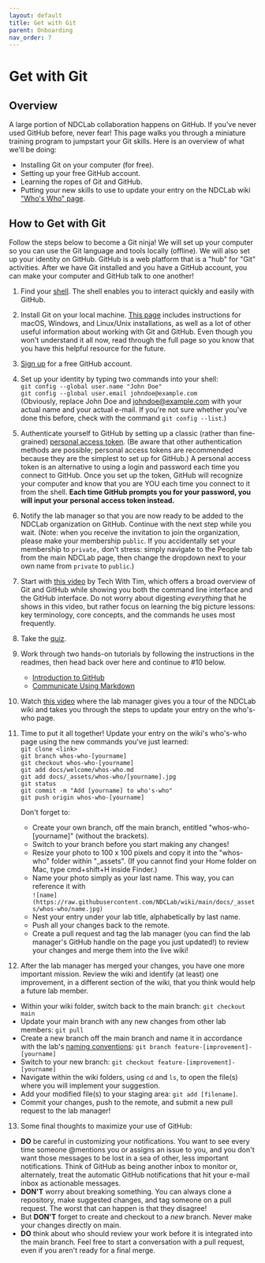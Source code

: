 ```yaml
---
layout: default
title: Get with Git
parent: Onboarding
nav_order: 7
---
```


# Get with Git

## Overview
A large portion of NDCLab collaboration happens on GitHub. If you've never used GitHub before, never fear! This page walks you through a miniature training program to jumpstart your Git skills.  Here is an overview of what we'll be doing:
* Installing Git on your computer (for free).
* Setting up your free GitHub account.
* Learning the ropes of Git and GitHub.
* Putting your new skills to use to update your entry on the NDCLab wiki ["Who's Who" page](https://ndclab.github.io/wiki/docs/welcome/whos-who.html).

## How to Get with Git
Follow the steps below to become a Git ninja! We will set up your computer so you can use the Git language and tools locally (offline). We will also set up your identity on GitHub. GitHub is a web platform that is a "hub" for "Git" activities. After we have Git installed and you have a GitHub account, you can make your computer and GitHub talk to one another!

1. Find your [shell](https://ndclab.github.io/wiki/docs/technical-docs/shell.html). The shell enables you to interact quickly and easily with GitHub.

2. Install Git on your local machine. [This page](https://ndclab.github.io/wiki/docs/technical-docs/git_and_github.html) includes instructions for macOS, Windows, and Linux/Unix installations, as well as a lot of other useful information about working with Git and GitHub. Even though you won't understand it all now, read through the full page so you know that you have this helpful resource for the future.

3. [Sign up](https://github.com) for a free GitHub account.

4. Set up your identity by typing two commands into your shell: <br/>
`git config --global user.name "John Doe"` <br/>
`git config --global user.email johndoe@example.com` <br/>
(Obviously, replace John Doe and johndoe@example.com with your actual name and your actual e-mail. If you're not sure whether you've done this before, check with the command `git config --list`.)

5. Authenticate yourself to GitHub by setting up a classic (rather than fine-grained) [personal access token](https://docs.github.com/en/github/authenticating-to-github/keeping-your-account-and-data-secure/creating-a-personal-access-token). (Be aware that other authentication methods are possible; personal access tokens are recommended because they are the simplest to set up for GitHub.) A personal access token is an alternative to using a login and password each time you connect to GitHub.  Once you set up the token, GitHub will recognize your computer and know that you are YOU each time you connect to it from the shell. **Each time GitHub prompts you for your password, you will input your personal access token instead.**

6. Notify the lab manager so that you are now ready to be added to the NDCLab organization on GitHub. Continue with the next step while you wait. (Note: when you receive the invitation to join the organization, please make your membership `public`. If you accidentally set your membership to `private,` don't stress: simply navigate to the People tab from the main NDCLab page, then change the dropdown next to your own name from `private` to `public`.)

7. Start with [this video](https://www.youtube.com/watch?v=DVRQoVRzMIY) by Tech With Tim, which offers a broad overview of Git and GitHub while showing you both the command line interface and the GitHub interface. Do not worry about digesting *everything* that he shows in this video, but rather focus on learning the big picture lessons: key terminology, core concepts, and the commands he uses most frequently.

8. Take the [quiz](https://forms.gle/B83WY7q1wWkpZtKV6).

9. Work through two hands-on tutorials by following the instructions in the readmes, then head back over here and continue to #10 below.
    - [Introduction to GitHub](https://github.com/skills/introduction-to-github)
    - [Communicate Using Markdown](https://github.com/skills/communicate-using-markdown)

10. Watch [this video](https://youtu.be/4nEAxtKvrQE) where the lab manager gives you a tour of the NDCLab wiki and takes you through the steps to update your entry on the who's-who page.

11. Time to put it all together! Update your entry on the wiki's who's-who page using the new commands you've just learned:<br/>
`git clone <link>`  <br/>
`git branch whos-who-[yourname]`  <br/>
`git checkout whos-who-[yourname]`  <br/>
`git add docs/welcome/whos-who.md` <br/>
`git add docs/_assets/whos-who/[yourname].jpg` <br/>
`git status`  <br/>
`git commit -m "Add [yourname] to who's-who"`  <br/>
`git push origin whos-who-[yourname]`

    Don't forget to:

    * Create your own branch, off the main branch, entitled "whos-who-[yourname]" (without the brackets).
    * Switch to your branch before you start making any changes!
    * Resize your photo to 100 x 100 pixels and copy it into the "whos-who" folder within "_assets". (If you cannot find your Home folder on Mac, type cmd+shift+H inside Finder.)
    * Name your photo simply as your last name. This way, you can reference it with<br/>
    `![name](https://raw.githubusercontent.com/NDCLab/wiki/main/docs/_assets/whos-who/name.jpg)`
    * Nest your entry under your lab title, alphabetically by last name.
    * Push all your changes back to the remote.
    * Create a pull request and tag the lab manager (you can find the lab manager's GitHub handle on the page you just updated!) to review your changes and merge them into the live wiki!

12. After the lab manager has merged your changes, you have one more important mission. Review the wiki and identify (at least) one improvement, in a different section of the wiki, that you think would help a future lab member.

* Within your wiki folder, switch back to the main branch: `git checkout main`
* Update your main branch with any new changes from other lab members: `git pull`
* Create a new branch off the main branch and name it in accordance with the lab's [naming conventions](https://ndclab.github.io/wiki/docs/etiquette/naming-conventions.html#github): `git branch feature-[improvement]-[yourname]`
* Switch to your new branch: `git checkout feature-[improvement]-[yourname]`
* Navigate within the wiki folders, using `cd` and `ls`, to open the file(s) where you will implement your suggestion.
* Add your modified file(s) to your staging area: `git add [filename]`.
* Commit your changes, push to the remote, and submit a new pull request to the lab manager!

13. Some final thoughts to maximize your use of GitHub:
* **DO** be careful in customizing your notifications. You want to see every time someone @mentions you or assigns an issue to you, and you don't want those messages to be lost in a sea of other, less important notifications. Think of GitHub as being another inbox to monitor or, alternately, treat the automatic GitHub notifications that hit your e-mail inbox as actionable messages.
* **DON'T** worry about breaking something. You can always clone a repository, make suggested changes, and tag someone on a pull request. The worst that can happen is that they disagree!
* But **DON'T** forget to create and checkout to a *new* branch. Never make your changes directly on main.
* **DO** think about who should review your work before it is integrated into the main branch. Feel free to start a conversation with a pull request, even if you aren't ready for a final merge.
